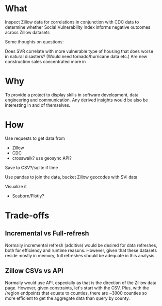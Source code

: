 # What

Inspect Zillow data for correlations in conjunction with CDC data to determine whether Social Vulnerability Index informs negative outcomes across Zillow datasets

Some thoughts on questions:

Does SVR correlate with more vulnerable type of housing that does worse in natural disasters? (Would need tornado/hurricane data etc.)
Are new construction sales concentrated more in 

# Why

To provide a project to display skills in software development, data engineering and communication. Any derived insights would be also be interesting in and of themselves.

# How

Use requests to get data from
- Zillow
- CDC
- crosswalk? use geosync API?

Save to CSV?/sqlite if time

Use pandas to join the data, bucket Zillow geocodes with SVI data

Visualize it
- Seaborn/Plotly?


# Trade-offs
## Incremental vs Full-refresh
Normally incremental refresh (additive) would be desired for data refreshes, both for efficiency and runtime reasons. However, given that these datasets reside mostly in memory, full refreshes should be adequate in this analysis.

## Zillow CSVs vs API
Normally would use API, especially as that is the direction of the Zillow data page. However, given constraints, let's start with the CSV. 
Plus, with the /region endpoints that equate to counties, there are ~3000 counties so more efficient to get the aggregate data than query by county.
